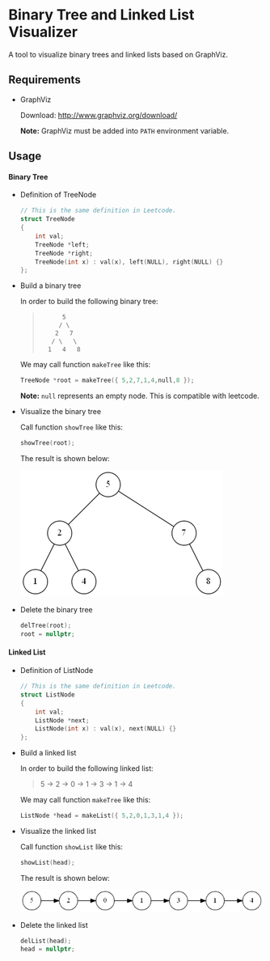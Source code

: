 # Binary Tree and Linked List Visualizer

A tool to visualize binary trees and linked lists based on GraphViz.

## Requirements

- GraphViz

    Download: http://www.graphviz.org/download/

    **Note:** GraphViz must be added into `PATH` environment variable.

## Usage

#### Binary Tree

- Definition of TreeNode
    ```C++
    // This is the same definition in Leetcode.
    struct TreeNode
    {
        int val;
        TreeNode *left;
        TreeNode *right;
        TreeNode(int x) : val(x), left(NULL), right(NULL) {}
    };
    ```

- Build a binary tree

    In order to build the following binary tree:
    >           5
    >          / \
    >         2   7
    >        / \   \
    >       1   4   8

    We may call function `makeTree` like this:
    ```C++
    TreeNode *root = makeTree({ 5,2,7,1,4,null,8 });
    ```

    **Note:** `null` represents an empty node. This is compatible with leetcode.

- Visualize the binary tree

    Call function `showTree` like this:
    ```C++
    showTree(root);
    ```

    The result is shown below:

    ![](tree.png)

- Delete the binary tree
    ```C++
    delTree(root);
    root = nullptr;
    ```

#### Linked List

- Definition of ListNode
    ```C++
    // This is the same definition in Leetcode.
    struct ListNode
    {
        int val;
        ListNode *next;
        ListNode(int x) : val(x), next(NULL) {}
    };
    ```

- Build a linked list

    In order to build the following linked list:
    > 5 -> 2 -> 0 -> 1 -> 3 -> 1 -> 4

    We may call function `makeTree` like this:
    ```C++
    ListNode *head = makeList({ 5,2,0,1,3,1,4 });
    ```

- Visualize the linked list

    Call function `showList` like this:
    ```C++
    showList(head);
    ```

    The result is shown below:

    ![](list.png)

- Delete the linked list
    ```C++
    delList(head);
    head = nullptr;
    ```
